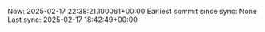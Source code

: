 Now: 2025-02-17 22:38:21.100061+00:00 Earliest commit since sync: None Last sync: 2025-02-17 18:42:49+00:00
